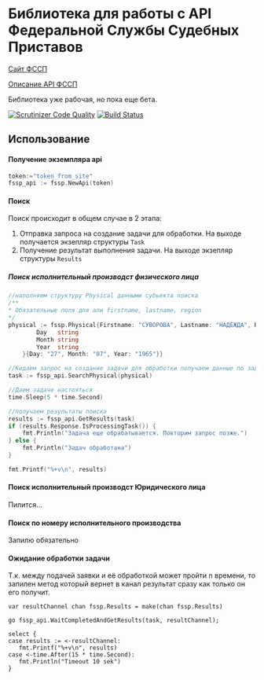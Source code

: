 Библиотека для работы с API Федеральной Службы Судебных Приставов
==
[Сайт ФССП](https://fssprus.ru)

[Описание API ФССП](https://api-ip.fssprus.ru)

Библиотека уже рабочая, но пока еще бета.

[![Scrutinizer Code Quality](https://scrutinizer-ci.com/g/TalismanFR/fssp/badges/quality-score.png?b=master)](https://scrutinizer-ci.com/g/TalismanFR/fssp/?branch=master)
[![Build Status](https://scrutinizer-ci.com/g/TalismanFR/fssp/badges/build.png?b=master)](https://scrutinizer-ci.com/g/TalismanFR/fssp/build-status/master)


Использование
----

#### Получение экземпляра api
```go
token:="token_from_site"
fssp_api := fssp.NewApi(token)
```

#### Поиск
Поиск происходит в общем случае в 2 этапа:

1. Отправка запроса на создание задачи для обработки. На выходе получается
 экзепляр структуры `Task` 
2. Получение результат выполнения задачи. На выходе экзепляр структуры `Results`

##### Поиск исполнительный производст физического лица

```go
//наполняем структуру Physical данными субьекта поиска
/**
* Обязательные поля для апи firstname, lastname, region
*/
physical := fssp.Physical{Firstname: "СУВОРОВА", Lastname: "НАДЕЖДА", Region: 3, Birthdate: struct {
		Day   string
		Month string
		Year  string
	}{Day: "27", Month: "07", Year: "1965"}}

//Кидаем запрос на создание задачи для обработки получаем данные по задаче	
task := fssp_api.SearchPhysical(physical)

//Даем задаче настояться
time.Sleep(5 * time.Second)

//получаем результаты поиска
results := fssp_api.GetResults(task)
if (results.Response.IsProcessingTask()) {
    fmt.Println("Задача еще обрабатывается. Повторим запрос позже.")
} else {
    fmt.Println("Задач обработана")
}

fmt.Printf("%+v\n", results)
```

#### Поиск исполнительный производст Юридического лица

Пилится...

#### Поиск по номеру исполнительного производства

Запилю обязательно

#### Ожидание обработки задачи

Т.к. между подачей заявки и её обработкой может пройти n времени, то запилен метод который вернет в канал
 результат сразу как только он его получит.
 
 ```n
var resultChannel chan fssp.Results = make(chan fssp.Results) 

go fssp_api.WaitCompletedAndGetResults(task, resultChannel);

select {
case results := <-resultChannel:
	fmt.Printf("%+v\n", results)
case <-time.After(15 * time.Second):
	fmt.Println("Timeout 10 sek")
}
 ```

 
